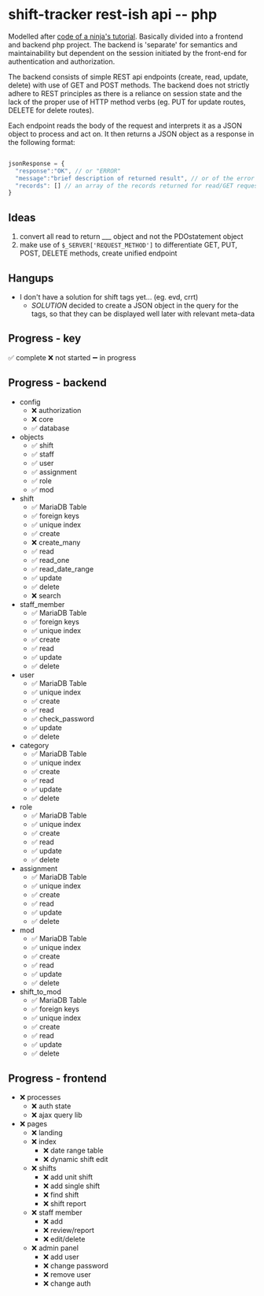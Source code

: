 # shift-tracker rest-ish api -- php

Modelled after [code of a ninja's tutorial](https://www.codeofaninja.com/2017/02/create-simple-rest-api-in-php.html).  Basically divided into a frontend and backend php project.  The backend is 'separate' for semantics and maintainability but dependent on the session initiated by the front-end for authentication and authorization.

The backend consists of simple REST api endpoints (create, read, update, delete) with use of GET and POST methods.  The backend does not strictly adhere to REST principles as there is a reliance on session state and the lack of the proper use of HTTP method verbs (eg. PUT for update routes, DELETE for delete routes).

Each endpoint reads the body of the request and interprets it as a JSON object to process and act on.  It then returns a JSON object as a response in the following format:

```javascript

jsonResponse = {
  "response":"OK", // or "ERROR"
  "message":"brief description of returned result", // or of the error encountered
  "records": [] // an array of the records returned for read/GET requests
}

```

## Ideas

1. convert all read to return ___ object and not the PDOstatement object
2. make use of `$_SERVER['REQUEST_METHOD']` to differentiate GET, PUT, POST, DELETE methods, create unified endpoint

## Hangups

- I don't have a solution for shift tags yet... (eg. evd, crrt)
  - *SOLUTION* decided to create a JSON object in the query for the tags, so that they can be displayed well later with relevant meta-data

## Progress - key

✅ complete
❌ not started
➖ in progress

## Progress - backend

- config
  - ❌ authorization
  - ❌ core
  - ✅ database
- objects
  - ✅ shift
  - ✅ staff
  - ✅ user
  - ✅ assignment
  - ✅ role
  - ✅ mod
- shift
  - ✅ MariaDB Table
  - ✅ foreign keys
  - ✅ unique index
  - ✅ create
  - ❌ create_many
  - ✅ read
  - ✅ read_one
  - ✅ read_date_range
  - ✅ update
  - ✅ delete
  - ❌ search
- staff_member
  - ✅ MariaDB Table
  - ✅ foreign keys
  - ✅ unique index
  - ✅ create
  - ✅ read
  - ✅ update
  - ✅ delete
- user
  - ✅ MariaDB Table
  - ✅ unique index
  - ✅ create
  - ✅ read
  - ✅ check_password
  - ✅ update
  - ✅ delete
- category
  - ✅ MariaDB Table
  - ✅ unique index
  - ✅ create
  - ✅ read
  - ✅ update
  - ✅ delete
- role
  - ✅ MariaDB Table
  - ✅ unique index
  - ✅ create
  - ✅ read
  - ✅ update
  - ✅ delete
- assignment
  - ✅ MariaDB Table
  - ✅ unique index
  - ✅ create
  - ✅ read
  - ✅ update
  - ✅ delete
- mod
  - ✅ MariaDB Table
  - ✅ unique index
  - ✅ create
  - ✅ read
  - ✅ update
  - ✅ delete
- shift_to_mod
  - ✅ MariaDB Table
  - ✅ foreign keys
  - ✅ unique index
  - ✅ create
  - ✅ read
  - ✅ update
  - ✅ delete

## Progress - frontend

- ❌ processes
  - ❌ auth state
  - ❌ ajax query lib
- ❌ pages
  - ❌ landing
  - ❌ index
    - ❌ date range table
    - ❌ dynamic shift edit
  - ❌ shifts
    - ❌ add unit shift
    - ❌ add single shift
    - ❌ find shift
    - ❌ shift report
  - ❌ staff member
    - ❌ add
    - ❌ review/report
    - ❌ edit/delete
  - ❌ admin panel
    - ❌ add user
    - ❌ change password
    - ❌ remove user
    - ❌ change auth
